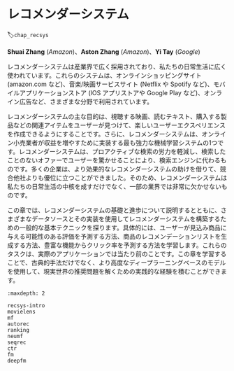 # レコメンダーシステム
:label:`chap_recsys`

**Shuai Zhang** (*Amazon*)、**Aston Zhang** (*Amazon*)、**Yi Tay** (*Google*)

レコメンダーシステムは産業界で広く採用されており、私たちの日常生活に広く使われています。これらのシステムは、オンラインショッピングサイト (amazon.com など)、音楽/映画サービスサイト (Netflix や Spotify など)、モバイルアプリケーションストア (IOS アプリストアや Google Play など)、オンライン広告など、さまざまな分野で利用されています。  

レコメンダーシステムの主な目的は、視聴する映画、読むテキスト、購入する製品などの関連アイテムをユーザーが見つけて、楽しいユーザーエクスペリエンスを作成できるようにすることです。さらに、レコメンダーシステムは、オンライン小売業者が収益を増やすために実装する最も強力な機械学習システムの1つです。レコメンダーシステムは、プロアクティブな検索の労力を軽減し、検索したことのないオファーでユーザーを驚かせることにより、検索エンジンに代わるものです。多くの企業は、より効果的なレコメンダーシステムの助けを借りて、競合他社よりも優位に立つことができました。そのため、レコメンダーシステムは私たちの日常生活の中核を成すだけでなく、一部の業界では非常に欠かせないものです。 

この章では、レコメンダーシステムの基礎と進歩について説明するとともに、さまざまなデータソースとその実装を使用してレコメンダーシステムを構築するための一般的な基本テクニックを探ります。具体的には、ユーザーが見込み商品に与える可能性のある評価を予測する方法、商品のレコメンデーションリストを生成する方法、豊富な機能からクリック率を予測する方法を学習します。これらのタスクは、実際のアプリケーションでは当たり前のことです。この章を学習することで、古典的手法だけでなく、より高度なディープラーニングベースのモデルを使用して、現実世界の推奨問題を解くための実践的な経験を積むことができます。

```toc
:maxdepth: 2

recsys-intro
movielens
mf
autorec
ranking
neumf
seqrec
ctr
fm
deepfm
```
